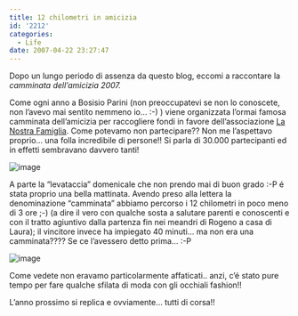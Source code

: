 ```yaml
---
title: 12 chilometri in amicizia
id: '2212'
categories:
  - Life
date: 2007-04-22 23:27:47
---
```


Dopo un lungo periodo di assenza da questo blog, eccomi a raccontare la _camminata dell’amicizia 2007._

Come ogni anno a Bosisio Parini (non preoccupatevi se non lo conoscete, non l’avevo mai sentito nemmeno io… :-) ) viene organizzata l’ormai famosa camminata dell’amicizia per raccogliere fondi in favore dell’associazione [La Nostra Famiglia](http://www.lanostrafamiglia.it/ "La nostra famiglia"). Come potevamo non partecipare?? Non me l’aspettavo proprio… una folla incredibile di persone!! Si parla di 30.000 partecipanti ed in effetti sembravano davvero tanti!

![image](/images/2021/08/15042007_hu44c3b081e5466f420325af61a2e52353_499624_700x0_resize_q75_box.jpg)

A parte la “levataccia” domenicale che non prendo mai di buon grado :-P é stata proprio una bella mattinata. Avendo preso alla lettera la denominazione “camminata” abbiamo percorso i 12 chilometri in poco meno di 3 ore ;-) (a dire il vero con qualche sosta a salutare parenti e conoscenti e con il tratto agiuntivo dalla partenza fin nei meandri di Rogeno a casa di Laura); il vincitore invece ha impiegato 40 minuti… ma non era una camminata???? Se ce l’avessero detto prima… :-P

![image](/images/2021/08/15042007003_huf77f818e11f139f55e3c4f14ad68a01d_503145_700x0_resize_q75_box.jpg)

Come vedete non eravamo particolarmente affaticati.. anzi, c’é stato pure tempo per fare qualche sfilata di moda con gli occhiali fashion!!

L’anno prossimo si replica e ovviamente… tutti di corsa!!
